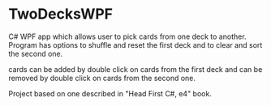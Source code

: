 # TwoDecksWPF

C# WPF app which allows user to pick cards from one deck to another. 
Program has options to shuffle and reset the first deck and to clear and sort the second one.

cards can be added by double click on cards from the first deck and can be removed by double click on cards from the second one.

Project based on one described in "Head First C#, e4" book.
